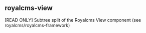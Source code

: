 ## royalcms-view

[READ ONLY] Subtree split of the Royalcms View component (see royalcms/royalcms-framework)